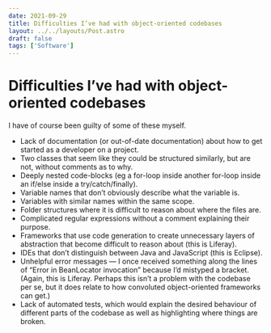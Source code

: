 ```yaml
---
date: 2021-09-29
title: Difficulties I’ve had with object-oriented codebases
layout: ../../layouts/Post.astro
draft: false
tags: ['Software']
---
```


# Difficulties I’ve had with object-oriented codebases
I have of course been guilty of some of these myself.

* Lack of documentation (or out-of-date documentation) about how to get started as a developer on a project.
* Two classes that seem like they could be structured similarly, but are not, without comments as to why.
* Deeply nested code-blocks (eg a for-loop inside another for-loop inside an if/else inside a try/catch/finally).
* Variable names that don’t obviously describe what the variable is.
* Variables with similar names within the same scope.
* Folder structures where it is difficult to reason about where the files are.
* Complicated regular expressions without a comment explaining their purpose.
* Frameworks that use code generation to create unnecessary layers of abstraction that become difficult to reason about (this is Liferay).
* IDEs that don’t distinguish between Java and JavaScript (this is Eclipse).
* Unhelpful error messages — I once received something along the lines of “Error in BeanLocator invocation” because I’d mistyped a bracket. (Again, this is Liferay. Perhaps this isn’t a problem with the codebase per se, but it does relate to how convoluted object-oriented frameworks can get.)
* Lack of automated tests, which would explain the desired behaviour of different parts of the codebase as well as highlighting where things are broken.
